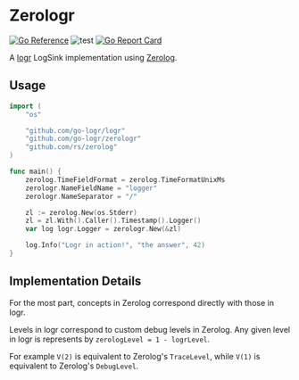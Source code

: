 # Zerologr

[![Go Reference](https://pkg.go.dev/badge/github.com/go-logr/zerologr.svg)](https://pkg.go.dev/github.com/go-logr/zerologr)
![test](https://github.com/go-logr/zerologr/workflows/test/badge.svg)
[![Go Report Card](https://goreportcard.com/badge/github.com/go-logr/zerologr)](https://goreportcard.com/report/github.com/go-logr/zerologr)

A [logr](https://github.com/go-logr/logr) LogSink implementation using [Zerolog](https://github.com/rs/zerolog).

## Usage

```go
import (
    "os"

    "github.com/go-logr/logr"
    "github.com/go-logr/zerologr"
    "github.com/rs/zerolog"
)

func main() {
    zerolog.TimeFieldFormat = zerolog.TimeFormatUnixMs
    zerologr.NameFieldName = "logger"
    zerologr.NameSeparator = "/"

    zl := zerolog.New(os.Stderr)
    zl = zl.With().Caller().Timestamp().Logger()
    var log logr.Logger = zerologr.New(&zl)

    log.Info("Logr in action!", "the answer", 42)
}
```

## Implementation Details

For the most part, concepts in Zerolog correspond directly with those in logr.

Levels in logr correspond to custom debug levels in Zerolog. Any given level
in logr is represents by `zerologLevel = 1 - logrLevel`.

For example `V(2)` is equivalent to Zerolog's `TraceLevel`, while `V(1)` is
equivalent to Zerolog's `DebugLevel`.
